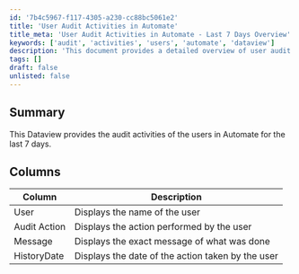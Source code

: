 ```yaml
---
id: '7b4c5967-f117-4305-a230-cc88bc5061e2'
title: 'User Audit Activities in Automate'
title_meta: 'User Audit Activities in Automate - Last 7 Days Overview'
keywords: ['audit', 'activities', 'users', 'automate', 'dataview']
description: 'This document provides a detailed overview of user audit activities in ConnectWise Automate over the last 7 days, including user actions, messages, and timestamps for each event.'
tags: []
draft: false
unlisted: false
---
```


## Summary

This Dataview provides the audit activities of the users in Automate for the last 7 days.

## Columns

| Column       | Description                                    |
|--------------|------------------------------------------------|
| User         | Displays the name of the user                  |
| Audit Action | Displays the action performed by the user      |
| Message      | Displays the exact message of what was done    |
| HistoryDate  | Displays the date of the action taken by the user |
